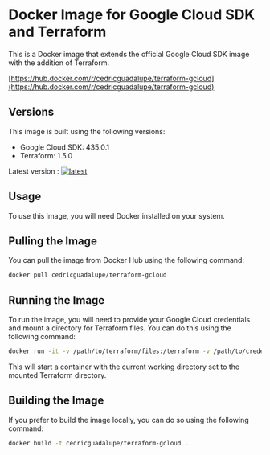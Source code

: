 # Docker Image for Google Cloud SDK and Terraform
This is a Docker image that extends the official Google Cloud SDK image with the addition of Terraform.

[https://hub.docker.com/r/cedricguadalupe/terraform-gcloud](https://hub.docker.com/r/cedricguadalupe/terraform-gcloud)

## Versions
This image is built using the following versions:
 - Google Cloud SDK: 435.0.1
 - Terraform: 1.5.0

Latest version : [![latest](https://img.shields.io/badge/terraform--gcloud-1.5.0--435.0.1-green.svg)](https://hub.docker.com/r/cedricguadalupe/terraform-gcloud)

## Usage
To use this image, you will need Docker installed on your system.

## Pulling the Image
You can pull the image from Docker Hub using the following command:

```sh
docker pull cedricguadalupe/terraform-gcloud
```

## Running the Image
To run the image, you will need to provide your Google Cloud credentials and mount a directory for Terraform files. You can do this using the following command:

```sh
docker run -it -v /path/to/terraform/files:/terraform -v /path/to/credentials:/root/.config/gcloud -w /terraform cedricguadalupe/terraform-gcloud
```
This will start a container with the current working directory set to the mounted Terraform directory.

## Building the Image
If you prefer to build the image locally, you can do so using the following command:

```sh
docker build -t cedricguadalupe/terraform-gcloud .
```
